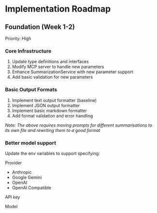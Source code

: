 # Implementation Roadmap

## Foundation (Week 1-2)
Priority: High

### Core Infrastructure
1. Update type definitions and interfaces
2. Modify MCP server to handle new parameters
3. Enhance SummarizationService with new parameter support
4. Add basic validation for new parameters

### Basic Output Formats
1. Implement text output formatter (baseline)
2. Implement JSON output formatter
3. Implement basic markdown formatter
4. Add format validation and error handling

*Note: The above requires moving prompts for different summarisations to its own file and rewriting them to a good format*

### Better model support

Update the env variables to support specifying:

Provider
- Anthropic
- Google Gemini
- OpenAI
- OpenAI Compatible

API key

Model
